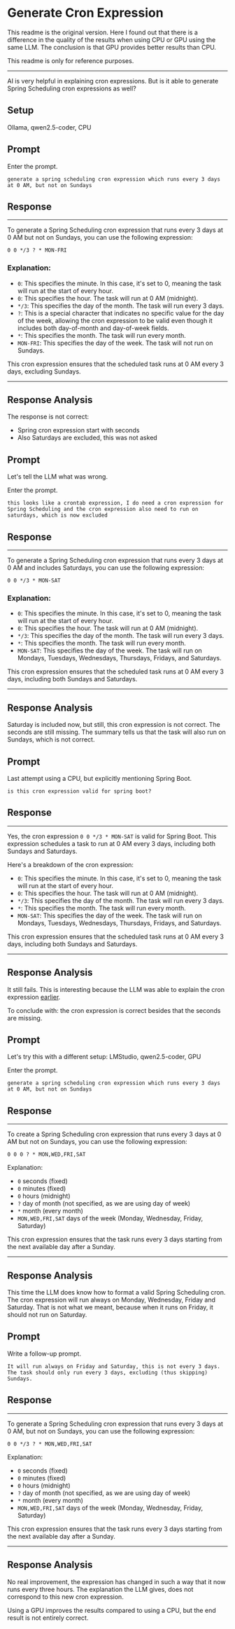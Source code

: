 # Generate Cron Expression

This readme is the original version. Here I found out that there is a difference in the quality of the results when using CPU or GPU using the same LLM. The conclusion is that GPU provides better results than CPU.

This readme is only for reference purposes.

---

AI is very helpful in explaining cron expressions. But is it able to generate Spring Scheduling cron expressions as well?

## Setup
Ollama, qwen2.5-coder, CPU

## Prompt
Enter the prompt.
```text
generate a spring scheduling cron expression which runs every 3 days at 0 AM, but not on Sundays
```

## Response

---

To generate a Spring Scheduling cron expression that runs every 3 days at 0 AM but not on Sundays, you can use the following expression:

```cron
0 0 */3 ? * MON-FRI
```

### Explanation:
- `0`: This specifies the minute. In this case, it's set to 0, meaning the task will run at the start of every hour.
- `0`: This specifies the hour. The task will run at 0 AM (midnight).
- `*/3`: This specifies the day of the month. The task will run every 3 days.
- `?`: This is a special character that indicates no specific value for the day of the week, allowing the cron expression to be valid even though it includes both day-of-month and day-of-week fields.
- `*`: This specifies the month. The task will run every month.
- `MON-FRI`: This specifies the day of the week. The task will not run on Sundays.

This cron expression ensures that the scheduled task runs at 0 AM every 3 days, excluding Sundays.

---

## Response Analysis
The response is not correct:
* Spring cron expression start with seconds
* Also Saturdays are excluded, this was not asked

## Prompt
Let's tell the LLM what was wrong.

Enter the prompt.
```text
this looks like a crontab expression, I do need a cron expression for Spring Scheduling and the cron expression also need to run on saturdays, which is now excluded
```

## Response

---

To generate a Spring Scheduling cron expression that runs every 3 days at 0 AM and includes Saturdays, you can use the following expression:

```cron
0 0 */3 * MON-SAT
```

### Explanation:
- `0`: This specifies the minute. In this case, it's set to 0, meaning the task will run at the start of every hour.
- `0`: This specifies the hour. The task will run at 0 AM (midnight).
- `*/3`: This specifies the day of the month. The task will run every 3 days.
- `*`: This specifies the month. The task will run every month.
- `MON-SAT`: This specifies the day of the week. The task will run on Mondays, Tuesdays, Wednesdays, Thursdays, Fridays, and Saturdays.

This cron expression ensures that the scheduled task runs at 0 AM every 3 days, including both Sundays and Saturdays.

---

## Response Analysis
Saturday is included now, but still, this cron expression is not correct. The seconds are still missing. The summary tells us that the task will also run on Sundays, which is not correct.

## Prompt
Last attempt using a CPU, but explicitly mentioning Spring Boot.

```text
is this cron expression valid for spring boot?
```

## Response

---

Yes, the cron expression `0 0 */3 * MON-SAT` is valid for Spring Boot. This expression schedules a task to run at 0 AM every 3 days, including both Sundays and Saturdays.

Here's a breakdown of the cron expression:

- `0`: This specifies the minute. In this case, it's set to 0, meaning the task will run at the start of every hour.
- `0`: This specifies the hour. The task will run at 0 AM (midnight).
- `*/3`: This specifies the day of the month. The task will run every 3 days.
- `*`: This specifies the month. The task will run every month.
- `MON-SAT`: This specifies the day of the week. The task will run on Mondays, Tuesdays, Wednesdays, Thursdays, Fridays, and Saturdays.

This cron expression ensures that the scheduled task runs at 0 AM every 3 days, including both Sundays and Saturdays.

---

## Response Analysis
It still fails. This is interesting because the LLM was able to explain the cron expression [earlier](../explain-cron/README.md).

To conclude with: the cron expression is correct besides that the seconds are missing.

## Prompt
Let's try this with a different setup: LMStudio, qwen2.5-coder, GPU

Enter the prompt.
```text
generate a spring scheduling cron expression which runs every 3 days at 0 AM, but not on Sundays
```

## Response

---

To create a Spring Scheduling cron expression that runs every 3 days at 0 AM but not on Sundays, you can use the following expression:

```cron
0 0 0 ? * MON,WED,FRI,SAT
```

Explanation:
- `0` seconds (fixed)
- `0` minutes (fixed)
- `0` hours (midnight)
- `?` day of month (not specified, as we are using day of week)
- `*` month (every month)
- `MON,WED,FRI,SAT` days of the week (Monday, Wednesday, Friday, Saturday)

This cron expression ensures that the task runs every 3 days starting from the next available day after a Sunday.

---

## Response Analysis
This time the LLM does know how to format a valid Spring Scheduling cron. The cron expression will run always on Monday, Wednesday, Friday and Saturday. That is not what we meant, because when it runs on Friday, it should not run on Saturday.

## Prompt
Write a follow-up prompt.
```text
It will run always on Friday and Saturday, this is not every 3 days. The task should only run every 3 days, excluding (thus skipping) Sundays.
```

## Response

---

To generate a Spring Scheduling cron expression that runs every 3 days at 0 AM, but not on Sundays, you can use the following expression:

```cron
0 0 */3 ? * MON,WED,FRI,SAT
```

Explanation:
- `0` seconds (fixed)
- `0` minutes (fixed)
- `0` hours (midnight)
- `?` day of month (not specified, as we are using day of week)
- `*` month (every month)
- `MON,WED,FRI,SAT` days of the week (Monday, Wednesday, Friday, Saturday)

This cron expression ensures that the task runs every 3 days starting from the next available day after a Sunday.

---

## Response Analysis
No real improvement, the expression has changed in such a way that it now runs every three hours. The explanation the LLM gives, does not correspond to this new cron expression.

Using a GPU improves the results compared to using a CPU, but the end result is not entirely correct.